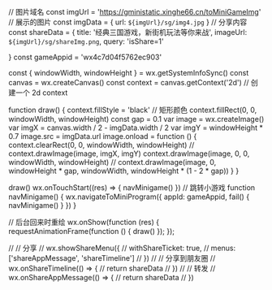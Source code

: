 // 图片域名
const imgUrl = 'https://gministatic.xinghe66.cn/toMiniGameImg'
// 展示的图片
const imgData = {
  url: `${imgUrl}/sg/img4.jpg`
}
// 分享内容
const shareData = {
  title: '经典三国游戏，新街机玩法等你来战',
  imageUrl: `${imgUrl}/sg/shareImg.png`,
  query: 'isShare=1'

}
const gameAppid = 'wx4c7d04f5762ec903'

const {
  windowWidth,
  windowHeight
} = wx.getSystemInfoSync()
const canvas = wx.createCanvas()
const context = canvas.getContext('2d') // 创建一个 2d context


function draw() {
  context.fillStyle = 'black' // 矩形颜色
  context.fillRect(0, 0, windowWidth, windowHeight)
  const gap = 0.1
  var image = wx.createImage()
  var imgX = canvas.width / 2 - imgData.width / 2
  var imgY = windowHeight * 0.7
  image.src = imgData.url
  image.onload = function () {
    context.clearRect(0, 0, windowWidth, windowHeight)
    // context.drawImage(image, imgX, imgY)
    context.drawImage(image, 0, 0, windowWidth, windowHeight)
    // context.drawImage(image, 0, windowHeight * gap, windowWidth, windowHeight * (1 - 2 * gap))
  }
}


draw()
wx.onTouchStart((res) => {
  navMinigame()
})
// 跳转小游戏
function navMinigame() {
  wx.navigateToMiniProgram({
    appId: gameAppid,
    fail() {
      navMinigame()
    }
  })
}

// 后台回来时重绘
wx.onShow(function (res) {
  requestAnimationFrame(function () {
    draw()
  });
});

// // 分享
// wx.showShareMenu({
//   withShareTicket: true,
//   menus: ['shareAppMessage', 'shareTimeline']
// })
// // 分享到朋友圈
// wx.onShareTimeline(() => {
//   return shareData
// })
// // 转发
// wx.onShareAppMessage(() => {
//   return shareData
// })